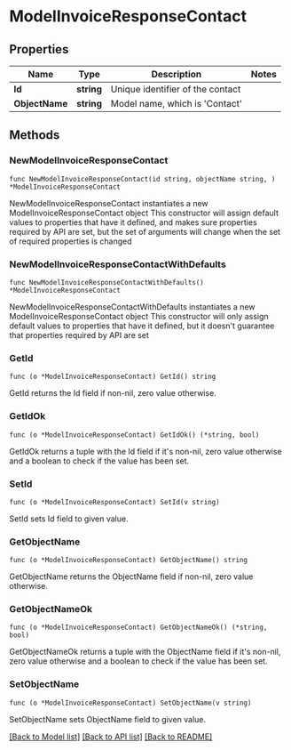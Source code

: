 # ModelInvoiceResponseContact

## Properties

Name | Type | Description | Notes
------------ | ------------- | ------------- | -------------
**Id** | **string** | Unique identifier of the contact | 
**ObjectName** | **string** | Model name, which is &#39;Contact&#39; | 

## Methods

### NewModelInvoiceResponseContact

`func NewModelInvoiceResponseContact(id string, objectName string, ) *ModelInvoiceResponseContact`

NewModelInvoiceResponseContact instantiates a new ModelInvoiceResponseContact object
This constructor will assign default values to properties that have it defined,
and makes sure properties required by API are set, but the set of arguments
will change when the set of required properties is changed

### NewModelInvoiceResponseContactWithDefaults

`func NewModelInvoiceResponseContactWithDefaults() *ModelInvoiceResponseContact`

NewModelInvoiceResponseContactWithDefaults instantiates a new ModelInvoiceResponseContact object
This constructor will only assign default values to properties that have it defined,
but it doesn't guarantee that properties required by API are set

### GetId

`func (o *ModelInvoiceResponseContact) GetId() string`

GetId returns the Id field if non-nil, zero value otherwise.

### GetIdOk

`func (o *ModelInvoiceResponseContact) GetIdOk() (*string, bool)`

GetIdOk returns a tuple with the Id field if it's non-nil, zero value otherwise
and a boolean to check if the value has been set.

### SetId

`func (o *ModelInvoiceResponseContact) SetId(v string)`

SetId sets Id field to given value.


### GetObjectName

`func (o *ModelInvoiceResponseContact) GetObjectName() string`

GetObjectName returns the ObjectName field if non-nil, zero value otherwise.

### GetObjectNameOk

`func (o *ModelInvoiceResponseContact) GetObjectNameOk() (*string, bool)`

GetObjectNameOk returns a tuple with the ObjectName field if it's non-nil, zero value otherwise
and a boolean to check if the value has been set.

### SetObjectName

`func (o *ModelInvoiceResponseContact) SetObjectName(v string)`

SetObjectName sets ObjectName field to given value.



[[Back to Model list]](../README.md#documentation-for-models) [[Back to API list]](../README.md#documentation-for-api-endpoints) [[Back to README]](../README.md)


